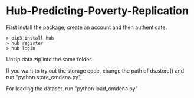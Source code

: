 # Hub-Predicting-Poverty-Replication

First install the package, create an account and then authenticate.
```
> pip3 install hub
> hub register
> hub login
```

Unzip data.zip into the same folder.

If you want to try out the storage code, change the path of ds.store() and run "python store_omdena.py", 

For loading the dataset, run "python load_omdena.py"
